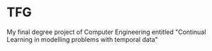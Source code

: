 # TFG
My final degree project of Computer Engineering entitled "Continual Learning in modelling problems with temporal data"
